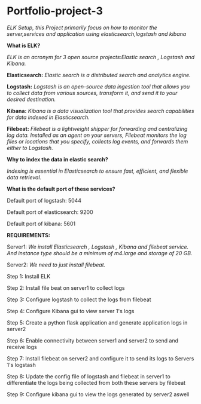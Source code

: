 # Portfolio-project-3
*ELK Setup, this Project primarily focus on how to monitor the server,services and application using elasticsearch,logstash and kibana*

**What is ELK?**
  
  *ELK is an acronym for 3 open source projects:Elastic search , Logstash and Kibana.*
  
  **Elasticsearch:** 
    *Elastic search is a distributed search and analytics engine.*
  
  **Logstash:** 
    *Logstash is an open-source data ingestion tool that allows you to  collect data from various sources, transform it, and send it to your desired destination.*
  
  **Kibana:**
    *Kibana is a data visualization tool that provides search capabilities for data indexed in Elasticsearch.*

  **Filebeat:**
    *Filebeat is a lightweight shipper for forwarding and centralizing log data. Installed as an agent on your servers, Filebeat monitors the log files or locations that 
     you specify, collects log events, and forwards them either to Logstash.*

**Why to index the data in elastic search?**

*Indexing is essential in Elasticsearch to ensure fast, efficient, and flexible data retrieval.*

**What is the default port of these services?**

Default port of logstash: 5044

Default port of elasticsearch: 9200

Default port of kibana: 5601

**REQUIREMENTS:** 

Server1:
  *We install Elasticsearch , Logstash , Kibana and filebeat service. And instance type should be a minimum of m4.large and storage of 20 GB.*
  
Server2:
  *We need to just install filebeat.*

Step 1: Install ELK

Step 2: Install file beat on server1 to collect logs

Step 3: Configure logstash to collect the logs from filebeat

Step 4: Configure Kibana gui to view server 1's logs

Step 5: Create a python flask application and generate application logs in server2

Step 6: Enable connectivity between server1 and server2 to send and receive logs

Step 7: Install filebeat on server2 and configure it to send its logs to Servers 1's logstash

Step 8: Update the config file of logstash and filebeat in server1 to differentiate the logs being collected from both these servers by filebeat

Step 9: Configure kibana gui to view the logs generated by server2 aswell
  
